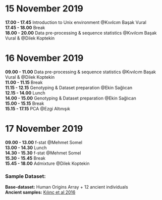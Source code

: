# 15 November 2019

**17.00 - 17.45** Introduction to Unix environment @Kıvılcım Başak Vural <br/>
**17.45 - 18.00** Break <br/>
**18.00 - 20.00** Data pre-processing & sequence statistics @Kıvılcım Başak Vural & @Dilek Koptekin <br/>

# 16 November 2019

**09.00 - 11.00** Data pre-processing & sequence statistics  @Kıvılcım Başak Vural & @Dilek Koptekin <br/>
**11.00 - 11.15** Break <br/>
**11.15 - 12.15** Genotyping & Dataset preparation @Ekin Sağlıcan <br/>
**12.15 - 14.00** Lunch <br/>
**14.00 - 15.00** Genotyping & Dataset preparation @Ekin Sağlıcan <br/>
**15.00 - 15.15** Break <br/>
**15.15 - 17.15** PCA @Ezgi Altınışık <br/>

# 17 November 2019
**09.00 - 13.00** f-stat @Mehmet Somel <br/>
**13.00 - 14.30** Lunch <br/>
**14.30 - 15.30** f-stat  @Mehmet Somel <br/>
**15.30 - 15.45** Break <br/>
**15.45 - 18.00** Admixture @Dilek Koptekin <br/>


### Sample Dataset:
**Base-dataset:** Human Origins Array + 12 ancient individuals <br/>
**Ancient samples:** [Kılınç et al 2016](https://www.cell.com/current-biology/fulltext/S0960-9822(16)30850-8) <br/>
